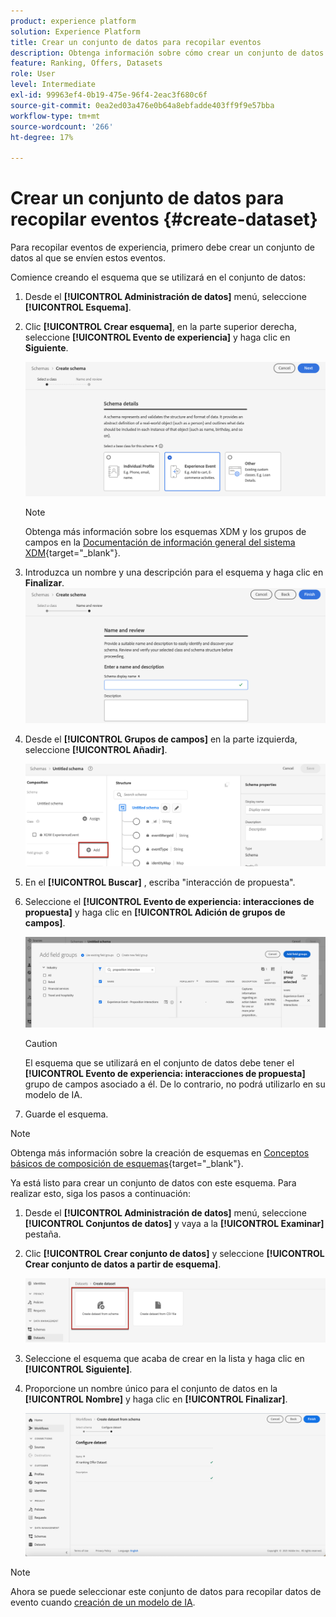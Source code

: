 ```yaml
---
product: experience platform
solution: Experience Platform
title: Crear un conjunto de datos para recopilar eventos
description: Obtenga información sobre cómo crear un conjunto de datos para recopilar eventos
feature: Ranking, Offers, Datasets
role: User
level: Intermediate
exl-id: 99963ef4-0b19-475e-96f4-2eac3f680c6f
source-git-commit: 0ea2ed03a476e0b64a8ebfadde403ff9f9e57bba
workflow-type: tm+mt
source-wordcount: '266'
ht-degree: 17%

---
```


# Crear un conjunto de datos para recopilar eventos {#create-dataset}

Para recopilar eventos de experiencia, primero debe crear un conjunto de datos al que se envíen estos eventos.

Comience creando el esquema que se utilizará en el conjunto de datos:

1. Desde el **[!UICONTROL Administración de datos]** menú, seleccione **[!UICONTROL Esquema]**.

1. Clic **[!UICONTROL Crear esquema]**, en la parte superior derecha, seleccione **[!UICONTROL Evento de experiencia]** y haga clic en **Siguiente**.

   ![](../assets/ai-ranking-xdm-event.png)

   >[!NOTE]
   >
   >Obtenga más información sobre los esquemas XDM y los grupos de campos en la [Documentación de información general del sistema XDM](https://experienceleague.adobe.com/docs/experience-platform/xdm/home.html?lang=es){target="_blank"}.

1. Introduzca un nombre y una descripción para el esquema y haga clic en **Finalizar**.
   ![](../assets/ai-ranking-xdm-event-2.png)

1. Desde el **[!UICONTROL Grupos de campos]** en la parte izquierda, seleccione **[!UICONTROL Añadir]**.

   ![](../assets/ai-ranking-fields-groups.png)

1. En el **[!UICONTROL Buscar]** , escriba &quot;interacción de propuesta&quot;.

1. Seleccione el **[!UICONTROL Evento de experiencia: interacciones de propuesta]** y haga clic en **[!UICONTROL Adición de grupos de campos]**.

   ![](../assets/ai-ranking-add-field-group.png)

   >[!CAUTION]
   >
   >El esquema que se utilizará en el conjunto de datos debe tener el **[!UICONTROL Evento de experiencia: interacciones de propuesta]** grupo de campos asociado a él. De lo contrario, no podrá utilizarlo en su modelo de IA.

1. Guarde el esquema.

>[!NOTE]
>
>Obtenga más información sobre la creación de esquemas en [Conceptos básicos de composición de esquemas](https://experienceleague.adobe.com/docs/experience-platform/xdm/schema/composition.html?lang=es#understanding-schemas){target="_blank"}.

Ya está listo para crear un conjunto de datos con este esquema. Para realizar esto, siga los pasos a continuación:

1. Desde el **[!UICONTROL Administración de datos]** menú, seleccione **[!UICONTROL Conjuntos de datos]** y vaya a la **[!UICONTROL Examinar]** pestaña.

1. Clic **[!UICONTROL Crear conjunto de datos]** y seleccione **[!UICONTROL Crear conjunto de datos a partir de esquema]**.

   ![](../assets/ai-ranking-create-dataset-from-schema.png)

1. Seleccione el esquema que acaba de crear en la lista y haga clic en **[!UICONTROL Siguiente]**.

1. Proporcione un nombre único para el conjunto de datos en la **[!UICONTROL Nombre]** y haga clic en **[!UICONTROL Finalizar]**.

   ![](../assets/ai-ranking-dataset-name.png)

>[!NOTE]
>
>Ahora se puede seleccionar este conjunto de datos para recopilar datos de evento cuando [creación de un modelo de IA](../ranking/create-ranking-strategies.md).
